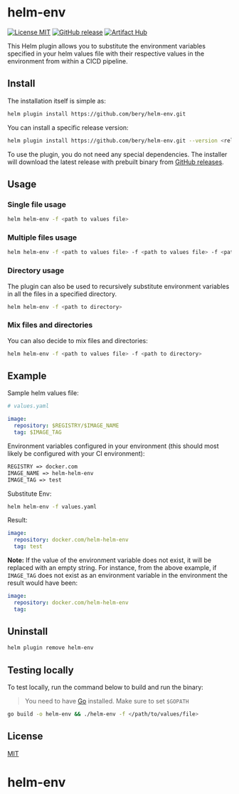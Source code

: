 # helm-env
[![License MIT](https://img.shields.io/badge/license-MIT-blue.svg?style=flat)](LICENSE)
[![GitHub release](https://img.shields.io/github/v/release/bery/helm-env.svg)](https://github.com/bery/helm-env/releases)
[![Artifact Hub](https://img.shields.io/endpoint?url=https://artifacthub.io/badge/repository/helm-helm-env)](https://artifacthub.io/packages/search?repo=helm-helm-env)

This Helm plugin allows you to substitute the environment variables specified in your helm values file with their respective values in the environment from within a CICD pipeline.

## Install

The installation itself is simple as:

```bash
helm plugin install https://github.com/bery/helm-env.git
```
You can install a specific release version:
```bash
helm plugin install https://github.com/bery/helm-env.git --version <release version>
```

To use the plugin, you do not need any special dependencies. The installer will download the latest release with prebuilt binary from [GitHub releases](https://github.com/bery/helm-env/releases).

## Usage

### Single file usage
```bash
helm helm-env -f <path to values file>
```

### Multiple files usage
```bash
helm helm-env -f <path to values file> -f <path to values file> -f <path to values file>
```

### Directory usage
The plugin can also be used to recursively substitute environment variables in all the files in a specified directory.
```bash
helm helm-env -f <path to directory>
```

### Mix files and directories
You can also decide to mix files and directories:
```bash
helm helm-env -f <path to values file> -f <path to directory>
```

## Example
Sample helm values file:
```yaml
# values.yaml

image:
  repository: $REGISTRY/$IMAGE_NAME
  tag: $IMAGE_TAG
```
Environment variables configured in your environment (this should most likely be configured with your CI environment): 
```txt
REGISTRY => docker.com
IMAGE_NAME => helm-helm-env
IMAGE_TAG => test
```
Substitute Env:
```bash
helm helm-env -f values.yaml
```
Result: 
```yaml
image:
  repository: docker.com/helm-helm-env
  tag: test
```
**Note:** If the value of the environment variable does not exist, it will be replaced with an empty string. For instance, from the above example, if `IMAGE_TAG` does not exist as an environment variable in the environment the result would have been: 

```yaml
image:
  repository: docker.com/helm-helm-env
  tag:
```

## Uninstall
```bash
helm plugin remove helm-env
```

## Testing locally
To test locally, run the command below to build and run the binary: 
> You need to have [Go](https://go.dev/) installed. Make sure to set `$GOPATH`
```bash
go build -o helm-env && ./helm-env -f </path/to/values/file>
```
## License

[MIT](LICENSE)
# helm-env
